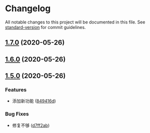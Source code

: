 # Changelog

All notable changes to this project will be documented in this file. See [standard-version](https://github.com/conventional-changelog/standard-version) for commit guidelines.

## [1.7.0](https://github.com/robinv8/react-family/compare/prefix_v1.6.0...prefix_v1.7.0) (2020-05-26)

## [1.6.0](https://github.com/robinv8/react-family/compare/prefix_v1.5.0...prefix_v1.6.0) (2020-05-26)

## [1.5.0](https://github.com/robinv8/react-family/compare/prefix_v1.4.0...prefix_v1.5.0) (2020-05-26)


### Features

* 添加新功能 ([849416d](https://github.com/robinv8/react-family/commit/849416dd39f103e572139c40794c04fe26bf1f4e))


### Bug Fixes

* 修复不够 ([d7ff2ab](https://github.com/robinv8/react-family/commit/d7ff2abc8ddfc58cfa2ef14a2b78926c16bb8a8b))
